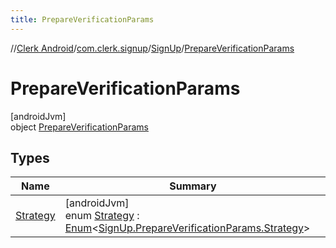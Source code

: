 ```yaml
---
title: PrepareVerificationParams
---
```

//[Clerk Android](../../../../index.html)/[com.clerk.signup](../../index.html)/[SignUp](../index.html)/[PrepareVerificationParams](index.html)



# PrepareVerificationParams



[androidJvm]\
object [PrepareVerificationParams](index.html)



## Types


| Name | Summary |
|---|---|
| [Strategy](-strategy/index.html) | [androidJvm]<br>enum [Strategy](-strategy/index.html) : [Enum](https://kotlinlang.org/api/latest/jvm/stdlib/kotlin-stdlib/kotlin/-enum/index.html)&lt;[SignUp.PrepareVerificationParams.Strategy](-strategy/index.html)&gt; |

